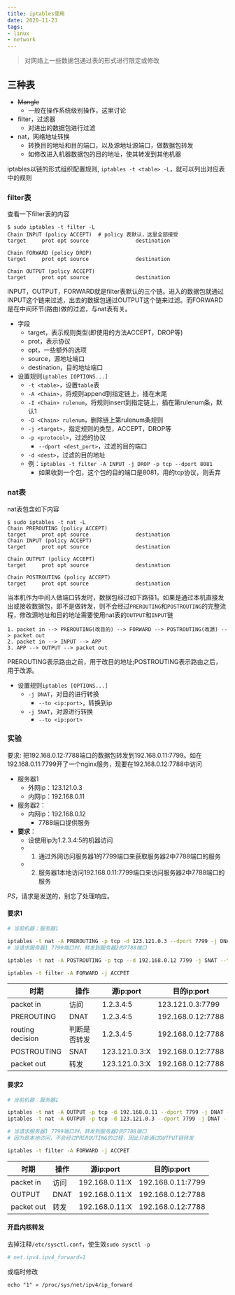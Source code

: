 ```yaml
---
title: iptables使用
date: 2020-11-23
tags:
- linux
- network
---
```


> 对网络上一些数据包通过表的形式进行限定或修改

## 三种表

- ~~Mangle~~
    * 一般在操作系统级别操作，这里讨论
- filter，过滤器
    * 对进出的数据包进行过滤
- nat，网络地址转换
    * 转换目的地址和目的端口，以及源地址源端口，做数据包转发
    * 如修改进入机器数据包的目的地址，使其转发到其他机器

iptables以链的形式组织配置规则, `iptables -t <table> -L`，就可以列出对应表中的规则

### filter表

查看一下filter表的内容

```
$ sudo iptables -t filter -L
Chain INPUT (policy ACCEPT)  # policy 表默认，这里全部接受
target     prot opt source               destination

Chain FORWARD (policy DROP)
target     prot opt source               destination

Chain OUTPUT (policy ACCEPT)
target     prot opt source               destination
```

INPUT，OUTPUT，FORWARD就是filter表默认的三个链。进入的数据包就通过INPUT这个链来过滤，出去的数据包通过OUTPUT这个链来过滤。而FORWARD是在中间环节(路由)做的过滤，与nat表有关。


- 字段
    * target，表示规则类型(即使用的方法ACCEPT，DROP等)
    * prot，表示协议
    * opt，一些额外的选项
    * source，源地址端口
    * destination，目的地址端口
- 设置规则`iptables [OPTIONS...]`
    * `-t <table>`，设置`table`表
    * `-A <Chain>`，将规则append到指定链上，插在末尾
    * `-I <Chain> rulenum`，将规则insert到指定链上，插在第rulenum条，默认1
    * `-D <Chain> rulenum`，删除链上第rulenum条规则
    * `-j <target>`，指定规则的类型，ACCEPT，DROP等
    * `-p <protocol>`，过滤的协议
        + `--dport <dest_port>`，过滤的目的端口
    * `-d <dest>`，过滤的目的地址
    * 例：`iptables -t filter -A INPUT -j DROP -p tcp --dport 8081`
        + 如果收到一个包，这个包的目的端口是8081，用的tcp协议，则丢弃


### nat表

nat表包含如下内容

```
$ sudo iptables -t nat -L
Chain PREROUTING (policy ACCEPT)
target     prot opt source               destination
Chain INPUT (policy ACCEPT)
target     prot opt source               destination

Chain OUTPUT (policy ACCEPT)
target     prot opt source               destination

Chain POSTROUTING (policy ACCEPT)
target     prot opt source               destination
```

当本机作为中间人做端口转发时，数据包经过如下路径1。如果是通过本机直接发出或接收数据包，即不是做转发，则不会经过`PREROUTING`和`POSTROUTING`的完整流程，修改源地址和目的地址需要使用nat表的`OUTPUT`和`INPUT`链

```
1. packet in --> PREROUTING(改目的) --> FORWARD --> POSTROUTING(改源) --> packet out
2. packet in --> INPUT --> APP
3. APP --> OUTPUT --> packet out
```

PREROUTING表示路由之前，用于改目的地址;POSTROUTING表示路由之后，用于改源。

- 设置规则`iptables [OPTIONS...]`
    * `-j DNAT`，对目的进行转换
        + `--to <ip:port>`，转换到ip
    + `-j SNAT`，对源进行转换
        + `--to <ip:port>`


### 实验

要求: 把192.168.0.12:7788端口的数据包转发到192.168.0.11:7799。如在192.168.0.11:7799开了一个nginx服务，现要在192.168.0.12:7788中访问

- 服务器1
    * 外网ip：123.121.0.3
    * 内网ip：192.168.0.11
- 服务器2：
    * 内网ip：192.168.0.12
        + 7788端口提供服务
- **要求**：
    * 设使用ip为1.2.3.4:5的机器访问
    * 1. 通过外网访问服务器1的7799端口来获取服务器2中7788端口的服务
    * 2. 服务器1本地访问192.168.0.11:7799端口来访问服务器2中7788端口的服务

*PS*，请求是发送的，别忘了处理响应。


#### 要求1

```sh
# 当前机器：服务器1

iptables -t nat -A PREROUTING -p tcp -d 123.121.0.3 --dport 7799 -j DNAT --to 192.168.0.12:7788
# 当请求服务器1 7799端口时，转发到服务器2的7788端口

iptables -t nat -A POSTROUTING -p tcp --d 192.168.0.12 7799 -j SNAT --to 192.168.0.11

iptables -t filter -A FORWARD -j ACCPET
```

| 时期             | 操作         | 源ip:port     | 目的ip:port       |
|------------------|--------------|---------------|-------------------|
| packet in        | 访问         | 1.2.3.4:5     | 123.121.0.3:7799  |
| PREROUTING       | DNAT         | 1.2.3.4:5     | 192.168.0.12:7788 |
| routing decision | 判断是否转发 | 1.2.3.4:5     | 192.168.0.12:7788 |
| POSTROUTING      | SNAT         | 123.121.0.3:X | 192.168.0.12:7788 |
| packet out       | 转发         | 123.121.0.3:X | 192.168.0.12:7788 |


#### 要求2

```sh
# 当前机器：服务器1

iptables -t nat -A OUTPUT -p tcp -d 192.168.0.11 --dport 7799 -j DNAT --to 192.168.0.12:7788
iptables -t nat -A OUTPUT -p tcp -d 123.121.0.3 --dport 7799 -j DNAT --to 192.168.0.12:7788

# 当请求服务器1 7799端口时，转发到服务器2的7788端口
# 因为是本地访问，不会经过PREROUTING的过程，因此只能通过OUTPUT链转发

iptables -t filter -A FORWARD -j ACCPET
```

| 时期       | 操作 | 源ip:port      | 目的ip:port       |
|------------|------|----------------|-------------------|
| packet in  | 访问 | 192.168.0.11:X | 192.168.0.11:7799 |
| OUTPUT     | DNAT | 192.168.0.11:X | 192.168.0.12:7788 |
| packet out | 转发 | 192.168.0.11:X | 192.168.0.12:7788 |


#### 开启内核转发

去掉注释`/etc/sysctl.conf`，使生效`sudo sysctl -p`

```sh
# net.ipv4.ipv4_forward=1
```

或临时修改

`echo "1" > /proc/sys/net/ipv4/ip_forward`


